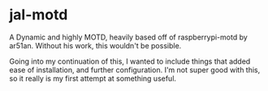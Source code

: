 # jal-motd
 A Dynamic and highly MOTD, heavily based off of raspberrypi-motd by ar51an. Without his work, this wouldn't be possible. 

 Going into my continuation of this, I wanted to include things that added ease of installation, and further configuration. I'm not super good with this, so it really is my first attempt at something useful.
